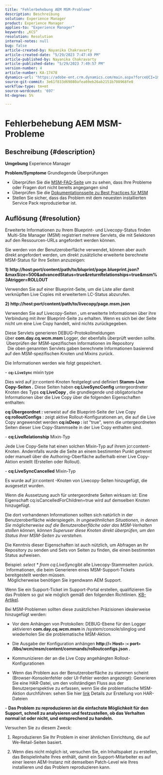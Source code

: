 ```yaml
---
title: "Fehlerbehebung AEM MSM-Probleme"
description: Beschreibung
solution: Experience Manager
product: Experience Manager
applies-to: "Experience Manager"
keywords: „KCS“
resolution: Resolution
internal-notes: null
bug: false
article-created-by: Nayanika Chakravarty
article-created-date: "5/29/2023 7:47:49 PM"
article-published-by: Nayanika Chakravarty
article-published-date: "5/29/2023 7:49:57 PM"
version-number: 4
article-number: KA-17478
dynamics-url: "https://adobe-ent.crm.dynamics.com/main.aspx?forceUCI=1&pagetype=entityrecord&etn=knowledgearticle&id=765f9bae-59fe-ed11-8f6e-6045bd006b4b"
source-git-commit: 3e61f833d69080afea69eb26ab2151b708968fe0
workflow-type: tm+mt
source-wordcount: '697'
ht-degree: 5%

---
```


# Fehlerbehebung AEM MSM-Probleme

## Beschreibung {#description}

<b>Umgebung</b>
Experience Manager


<b>Problem/Symptome</b>
Grundlegende Überprüfungen



- Überprüfen Sie die [MSM-FAQ-Seite](https://experienceleague.adobe.com/docs/experience-manager-65/administering/introduction/troubleshoot-msm.html?lang=en#faq) um zu sehen, dass Ihre Probleme oder Fragen dort nicht bereits angegangen sind
- Überprüfen Sie die [Dokumentationsseite zu Best Practices für MSM](https://experienceleague.adobe.com/docs/experience-manager-65/administering/introduction/msm-best-practices.html?lang=en)
- Stellen Sie sicher, dass das Problem mit dem neuesten installierten Service Pack reproduzierbar ist.



## Auflösung {#resolution}

Erweiterte Informationen zu Ihrem Blueprint- und Livecopy-Status finden<br> 
Multi-Site Manager (MSM) registriert mehrere Servlets, die mit Selektoren auf den Ressourcen-URLs angefordert werden können.

Sie werden von der Benutzeroberfläche verwendet, können aber auch direkt angefordert werden, um direkt zusätzliche erweiterte berechnete MSM-Status für Ihre Seiten anzuzeigen:

<b>1) http://host:port/content/path/to/bluprint/page.blueprint.json?&amp;maxSize=500&amp;advancedStatus=true&amp;returnRelationships=true&amp;msm%3Atrigger=ROLLOUT</b>

Verwenden Sie auf einer Blueprint-Seite, um die Liste aller damit verknüpften Live Copies mit erweitertem LC-Status abzurufen.



<b>2) http://host:port/content/path/to/livecopy/page.msm.json</b>

Verwenden Sie auf Livecopy-Seiten , um erweiterte Informationen über ihre Verbindung mit ihrer Blueprint-Seite zu erhalten.
Wenn es sich bei der Seite nicht um eine Live Copy handelt, wird nichts zurückgegeben.



Diese Servlets generieren DEBUG-Protokollmeldungen über <b>com.day.cq.wcm.msm </b>Logger, der ebenfalls überprüft werden sollte.
<br> Überprüfen der MSM-spezifischen Informationen im Repository<br> 
Die oben genannten Servlets gaben berechnete Informationen basierend auf den MSM-spezifischen Knoten und Mixins zurück.

Die Informationen werden wie folgt gespeichert.

- <b>`cq:LiveSync` </b>mixin<b> </b>type

Dies wird auf jcr:content-Knoten festgelegt und definiert <b>Stamm-Live Copy-Seiten .</b>
Diese Seiten haben <b>cq:LiveSyncConfig</b> untergeordneter Knoten des Typs <b>cq:LiveCopy </b>, die grundlegende und obligatorische Informationen über die Live Copy über die folgenden Eigenschaften enthalten:

<b>cq:Übergeordnet : </b>verweist auf die Blueprint-Seite der Live Copy
<b>cq:rolloutConfigs</b> : zeigt aktive Rollout-Konfigurationen an, die auf die Live Copy angewendet werden
<b>cq:isDeep : </b>ist &quot;true&quot;, wenn die untergeordneten Seiten dieser Live Copy-Stammseite in der Live Copy enthalten sind.



- <b>cq:LiveRelationship</b> Mixin-Typ

Jede Live Copy-Seite hat einen solchen Mixin-Typ auf ihrem jcr:content-Knoten.
Andernfalls wurde die Seite an einem bestimmten Punkt getrennt oder manuell über die Authoring-Oberfläche außerhalb einer Live Copy-Aktion erstellt (Erstellen oder Rollout).



- <b>cq:LiveSyncCancelled</b> Mixin-Typ

Es wurde auf jcr:content -Knoten von Livecopy-Seiten hinzugefügt, die ausgesetzt wurden.

Wenn die Aussetzung auch für untergeordnete Seiten wirksam ist: Eine Eigenschaft cq:isCancelledForChildren=true wird auf demselben Knoten hinzugefügt.



Die dort vorhandenen Informationen sollten sich natürlich in der Benutzeroberfläche widerspiegeln. *In ungewöhnlichen Situationen, in denen Sie möglicherweise auf die Benutzeroberfläche oder das MSM-Verhalten stoßen können, können Superuser diese Knoten direkt überprüfen, um den Status ihrer MSM-Seiten zu verstehen.*

Die Kenntnis dieser Eigenschaften ist auch nützlich, um Abfragen an Ihr Repository zu senden und Sets von Seiten zu finden, die einen bestimmten Status aufweisen.

Beispiel: *select \* from cq:LiveSync*gibt alle Livecopy-Stammseiten zurück.
<br> Informationen, die beim Generieren eines MSM-Support-Tickets bereitgestellt werden müssen.<br> 
Möglicherweise benötigen Sie irgendwann AEM Support.

Wenn Sie ein Support-Ticket im Support-Portal erstellen, qualifizieren Sie das Problem so gut wie möglich gemäß den folgenden Richtlinien. [KB-Artikel](https://experienceleague.adobe.com/docs/experience-cloud-kcs/kbarticles/KA-17494.html?lang=de).

Bei MSM-Problemen sollten diese zusätzlichen Präzisionen idealerweise hinzugefügt werden:

- Vor dem Anhängen von Protokollen: DEBUG-Ebene für den Logger aktivieren <b>com.day.cq.wcm.msm </b>in /system/console/slinglog und wiederholen Sie die problematische MSM-Aktion.

- Die Ausgabe der Konfiguration anhängen <b>http://`<` Host`>` :`<` port`>` /libs/wcm/msm/content/commands/rolloutconfigs.json .</b>

- Kommunizieren der an die Live Copy angehängten Rollout-Konfigurationen

- Wenn das Problem aus der Benutzeroberfläche zu stammen scheint (Browser-Konsolenfehler oder UI-Fehler werden angezeigt): Generieren Sie eine HAR-Datei, um den vollständigen Fluss aus der Benutzerperspektive zu erfassen, wenn Sie die problematische MSM-Aktion durchführen: sehen Sie hier [link](https://help.tenderapp.com/kb/troubleshooting-your-tender-site/generating-an-har-file) Details zur Erstellung von HAR-Dateien

- <b>Das Problem zu reproduzieren ist die einfachste Möglichkeit für den Support, schnell zu analysieren und festzustellen, ob das Verhalten normal ist oder nicht, und entsprechend zu handeln.</b>

Versuchen Sie zu diesem Zweck:

1) Reproduzieren Sie Ihr Problem in einer ähnlichen Einrichtung, die auf We-Retail-Seiten basiert.

2) Wenn dies nicht möglich ist, versuchen Sie, ein Inhaltspaket zu erstellen, das Beispielinhalte Ihres enthält, damit ein Support-Mitarbeiter es auf einer leeren AEM-Instanz mit demselben Patch-Level wie Ihres installieren und das Problem reproduzieren kann.
